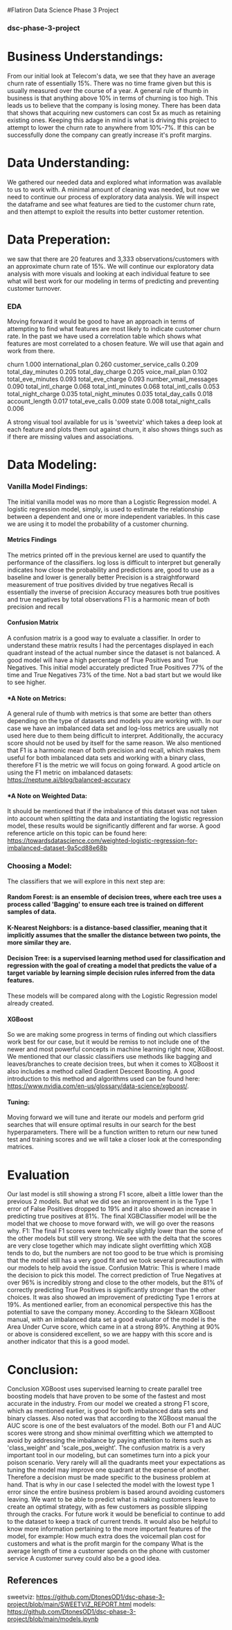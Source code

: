
#Flatiron Data Science Phase 3 Project
### dsc-phase-3-project
# Business Understandings:
From our initial look at Telecom's data, we see that they have an average churn rate of essentially 15%. There was no time frame given but this is usually measured over the course of a year. A general rule of thumb in business is that anything above 10% in terms of churning is too high.
This leads us to believe that the company is losing money.
There has been data that shows that acquiring new customers can cost 5x as much as retaining existing ones. Keeping this adage in mind is what is driving this project to attempt to lower the churn rate to anywhere from 10%-7%. If this can be successfully done the company can greatly increase it's profit margins.

# Data Understanding:
We gathered our needed data and explored what information was available to us to work with. A minimal amount of cleaning was needed, but now we need to continue our process of exploratory data analysis. We will inspect the dataframe and see what features are tied to the customer churn rate, and then attempt to exploit the results into better customer retention.
# Data Preperation:
we saw that there are 20 features and 3,333 observations/customers with an approximate churn rate of 15%. We will continue our exploratory data analysis with more visuals and looking at each individual feature to see what will best work for our modeling in terms of predicting and preventing customer turnover.

  ### EDA
  
 Moving forward it would be good to have an approach in terms of attempting to find what features are most likely to indicate customer churn rate. In the past we have used a correlation table which shows what features are most correlated to a chosen feature. We will use that again and work from there.
 
churn                    1.000
international_plan       0.260
customer_service_calls   0.209
total_day_minutes        0.205
total_day_charge         0.205
voice_mail_plan          0.102
total_eve_minutes        0.093
total_eve_charge         0.093
number_vmail_messages    0.090
total_intl_charge        0.068
total_intl_minutes       0.068
total_intl_calls         0.053
total_night_charge       0.035
total_night_minutes      0.035
total_day_calls          0.018
account_length           0.017
total_eve_calls          0.009
state                    0.008
total_night_calls        0.006

A strong visual tool available for us is 'sweetviz' which takes a deep look at each feature and plots them out against churn, it also shows things such as if there are missing values and associations.

# Data Modeling:

### Vanilla Model Findings:
The initial vanilla model was no more than a Logistic Regression model. A logistic regression model, simply, is used to estimate the relationship between a dependent and one or more independent variables. In this case we are using it to model the probability of a customer churning.
#### Metrics Findings
The metrics printed off in the previous kernel are used to quantify the performance of the classifiers.
log loss is difficult to interpret but generally indicates how close the probability and predictions are, good to use as a baseline and lower is generally better
Precision is a straightforward measurement of true positives divided by true negatives
Recall is essentially the inverse of precision
Accuracy measures both true positives and true negatives by total observations
F1 is a harmonic mean of both precision and recall
#### Confusion Matrix
A confusion matrix is a good way to evaluate a classifier. In order to understand these matrix results I had the percentages displayed in each quadrant instead of the actual number since the dataset is not balanced. A good model will have a high percentage of True Positives and True Negatives. This initial model accurately predicted True Positives 77% of the time and True Negatives 73% of the time. Not a bad start but we would like to see higher.
#### *A Note on Metrics:
A general rule of thumb with metrics is that some are better than others depending on the type of datasets and models you are working with. In our case we have an imbalanced data set and log-loss metrics are usually not used here due to them being difficult to interpret. Additionally, the accuracy score should not be used by itself for the same reason. We also mentioned that F1 is a harmonic mean of both precision and recall, which makes them useful for both imbalanced data sets and working with a binary class, therefore F1 is the metric we will focus on going forward. A good article on using the F1 metric on imbalanced datasets: https://neptune.ai/blog/balanced-accuracy
#### *A Note on Weighted Data:
It should be mentioned that if the imbalance of this dataset was not taken into account when splitting the data and instantiating the logistic regression model, these results would be significantly different and far worse. A good reference article on this topic can be found here: https://towardsdatascience.com/weighted-logistic-regression-for-imbalanced-dataset-9a5cd88e68b

### Choosing a Model:
The classifiers that we will explore in this next step are:
#### Random Forest: is an ensemble of decision trees, where each tree uses a process called 'Bagging' to ensure each tree is trained on different samples of data.
#### K-Nearest Neighbors: is a distance-based classifier, meaning that it implicitly assumes that the smaller the distance between two points, the more similar they are.
#### Decision Tree: is a supervised learning method used for classification and regression with the goal of creating a model that predicts the value of a target variable by learning simple decision rules inferred from the data features.
These models will be compared along with the Logistic Regression model already created.

#### XGBoost
So we are making some progress in terms of finding out which classifiers work best for our case, but it would be remiss to not include one of the newer and most powerful concepts in machine learning right now, XGBoost.
We mentioned that our classic classifiers use methods like bagging and leaves/branches to create decision trees, but when it comes to XGBoost it also includes a method called Gradient Descent Boosting. A good introduction to this method and algorithms used can be found here: https://www.nvidia.com/en-us/glossary/data-science/xgboost/.

#### Tuning:
Moving forward we will tune and iterate our models and perform grid searches that will ensure optimal results in our search for the best hyperparameters.
There will be a function written to return our new tuned test and training scores and we will take a closer look at the corresponding matrices.

# Evaluation

Our last model is still showing a strong F1 score, albeit a little lower than the previous 2 models. But what we did see an improvement in is the Type 1 error of False Positives dropped to 19% and it also showed an increase in predicting true positives at 81%.
The final XGBClassifier model will be the model that we choose to move forward with, we will go over the reasons why.
F1: The final F1 scores were technically slightly lower than the some of the other models but still very strong. We see with the delta that the scores are very close together which may indicate slight overfitting which XGB tends to do, but the numbers are not too good to be true which is promising that the model still has a very good fit and we took several precautions with our models to help avoid the issue.
Confusion Matrix: This is where I made the decision to pick this model. The correct prediction of True Negatives at over 96% is incredibly strong and close to the other models, but the 81% of correctly predicting True Positives is significantly stronger than the other choices. It was also showed an improvement of predicting Type 1 errors at 19%. As mentioned earlier, from an economical perspective this has the potential to save the company money.
According to the Sklearn XGBoost manual, with an imbalanced data set a good evaluator of the model is the Area Under Curve score, which came in at a strong 89%. Anything at 90% or above is considered excellent, so we are happy with this score and is another indicator that this is a good model.

# Conclusion:
Conclusion
XGBoost uses supervised learning to create parallel tree boosting models that have proven to be some of the fastest and most accurate in the industry. From our model we created a strong F1 score, which as mentioned earlier, is good for both imbalanced data sets and binary classes. Also noted was that according to the XGBoost manual the AUC score is one of the best evaluators of the model. Both our F1 and AUC scores were strong and show minimal overfitting which we attempted to avoid by addressing the imbalance by paying attention to items such as 'class_weight' and 'scale_pos_weight'. The confusion matrix is a very important tool in our modeling, but can sometimes turn into a pick your poison scenario. Very rarely will all the quadrants meet your expectations as tuning the model may improve one quadrant at the expense of another. Therefore a decision must be made specific to the business problem at hand. That is why in our case I selected the model with the lowest type 1 error since the entire business problem is based around avoiding customers leaving. We want to be able to predict what is making customers leave to create an optimal strategy, with as few customers as possible slipping through the cracks.
For future work it would be beneficial to continue to add to the dataset to keep a track of current trends. It would also be helpful to know more information pertaining to the more important features of the model, for example:
How much extra does the voicemail plan cost for customers and what is the profit margin for the company
What is the average length of time a customer spends on the phone with customer service
A customer survey could also be a good idea.


## References

sweetviz:
https://github.com/DtonesOD1/dsc-phase-3-project/blob/main/SWEETVIZ_REPORT.html
models:
https://github.com/DtonesOD1/dsc-phase-3-project/blob/main/models.ipynb
